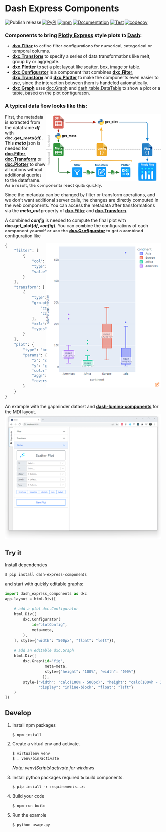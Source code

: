 # Dash Express Components
![Publish release](https://github.com/VK/dash-express-components/workflows/Publish%20release/badge.svg)
[![PyPI](https://img.shields.io/pypi/v/dash-express-components?logo=pypi)](https://pypi.org/project/dash-express-components)
[![npm](https://img.shields.io/npm/v/dash_express_components.svg?logo=npm)](https://www.npmjs.com/package/dash_express_components)
[![Documentation](https://github.com/VK/dash-express-components/workflows/Documentation/badge.svg)](https://vk.github.io/dash-express-components)
[![Test](https://github.com/VK/dash-express-components/actions/workflows/test.yml/badge.svg)](https://github.com/VK/dash-express-components/actions/workflows/test.yml)
[![codecov](https://codecov.io/gh/VK/dash-express-components/branch/main/graph/badge.svg?token=13XCRAQY0D)](https://codecov.io/gh/VK/dash-express-components)

### Components to bring [Plotly Express](https://plotly.com/python/plotly-express/) style plots to [Dash](https://dash.plotly.com/):

* [**dxc.Filter**](https://vk.github.io/dash-express-components/Filter.html) to define  filter configurations for numerical, categorical or temporal columns.
* [**dxc.Transform**](https://vk.github.io/dash-express-components/Transform.html) to specify a series of data transformations like melt, group by or aggregate.
* [**dxc.Plotter**](https://vk.github.io/dash-express-components/Plotter.html) to set a plot layout like scatter, box, image or table.
* [**dxc.Configurator**](https://vk.github.io/dash-express-components/Configurator.html) is a component that combines
[**dxc.Filter**](https://vk.github.io/dash-express-components/Filter.html),
[**dxc.Transform**](https://vk.github.io/dash-express-components/Transform.html) and
[**dxc.Plotter**](https://vk.github.io/dash-express-components/Plotter.html)
to make the components even easier to use, since the interaction between them is handeled automatically.
* [**dxc.Graph**](https://vk.github.io/dash-express-components/Graph.html) uses [dcc.Graph](https://dash.plotly.com/dash-core-components/graph) and [dash_table.DataTable](https://dash.plotly.com/datatable) to show a plot or a table, based on the plot configuration.



### A typical data flow looks like this:

<img align="right" src="https://raw.githubusercontent.com/VK/dash-express-components/main/.media/dataflow.png" width="370px">

First, the metadata is extracted from the dataframe ***df*** with **dxc.get_meta(*df*)**. This ***meta*** json is needed for
[**dxc.Filter**](https://vk.github.io/dash-express-components/Filter.html),
[**dxc.Transform**](https://vk.github.io/dash-express-components/Transform.html) or  [**dxc.Plotter**](https://vk.github.io/dash-express-components/Plotter.html) to show all options without additional queries to the dataframe. As a result, the components react quite quickly.

Since the metadata can be changed by filter or transform operations, and we don't want additional server calls, the changes are directly computed in the web components. You can access the metadata after transformations via the ***meta_out*** property of [**dxc.Filter**](https://vk.github.io/dash-express-components/Filter.html) and [**dxc.Transform**](https://vk.github.io/dash-express-components/Transform.html). 

A combined ***config*** is needed to compute the final plot with **dxc.get_plot(*df*, *config*)**. You can combine the configurations of each component yourself or use the [**dxc.Configurator**](https://vk.github.io/dash-express-components/Configurator.html) to get a combined configuration like: 

<img align="right" src="https://raw.githubusercontent.com/VK/dash-express-components/main/.media/box.png" width="370px">

```python
{
    "filter": [
        {
            "col": "continent",
            "type": "isnotin",
            "value": ["Oceania"]
        }
    ],    
    "transform": [
        {
            "type": "aggr",
            "groupby": [
                "country",
                "continent"
            ],
            "cols": ["gdpPercap"],
            "types": ["median"]
        }
    ],
    "plot": {
        "type": "box",
        "params": {
            "x": "continent",
            "y": "gdpPercap_median",
            "color": "continent",
            "aggr": ["mean"],
            "reversed_x": True
        }
    }
}
```

An example with the gapminder dataset and [**dash-lumino-components**](https://github.com/VK/dash-lumino-components) for the MDI layout.
![example](https://raw.githubusercontent.com/VK/dash-express-components/main/examples/lumino/recording.gif)  
 


## Try it
Install dependencies
```console
$ pip install dash-express-components
```
and start with quickly editable graphs:
```python
import dash_express_components as dxc
app.layout = html.Div([

    # add a plot dxc.Configurator
    html.Div([
        dxc.Configurator(
            id="plotConfig",
            meta=meta,
        ),
    ], style={"width": "500px", "float": "left"}),

    # add an editable dxc.Graph 
    html.Div([
        dxc.Graph(id="fig",
                  meta=meta,
                  style={"height": "100%", "width": "100%"}
                 )],
        style={"width": "calc(100% - 500px)", "height": "calc(100vh - 30px)",
               "display": "inline-block", "float": "left"}
    )
])
```

## Develop
1. Install npm packages
    ```console
    $ npm install
    ```
    
2. Create a virtual env and activate.
    ```console
    $ virtualenv venv
    $ . venv/bin/activate
    ```
    _Note: venv\Scripts\activate for windows_

3. Install python packages required to build components.
    ```console
    $ pip install -r requirements.txt
    ```

4. Build your code
    ```console
    $ npm run build
    ```

5. Run the example
    ```console
    $ python usage.py
    ```